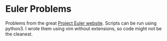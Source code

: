 # Euler Problems
Problems from the great [Project Euler website](projecteuler.net).  Scripts can be run using python3.  I wrote them using vim without extensions, so code might not be the cleanest.
